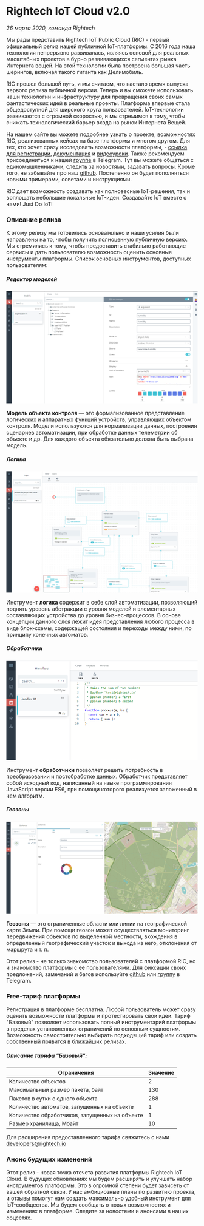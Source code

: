 # Rightech IoT Cloud v2.0
*26 марта 2020, команда Rightech*

Мы рады представить Rightech IoT Public Cloud (RIC) - первый официальный релиз нашей публичной IoT-платформы. С 2016 года наша технология непрерывно развивалась, являясь основой для реальных масштабных проектов в бурно развивающихся сегментах рынка Интернета вещей. На этой технологии была построена большая часть шерингов, включая такого гиганта как Делимобиль. 

RIC прошел большой путь, и мы считаем, что настало время выпуска первого релиза публичной версии. Теперь и вы сможете использовать наши технологии и инфраструктуру для превращения своих самых фантастических идей в реальные проекты. Платформа впервые стала общедоступной для широкого круга пользователей. IoT-технологии развиваются с огромной скоростью, и мы стремимся к тому, чтобы снижать технологический барьер входа на рынок Интернета Вещей. 

На нашем сайте вы можете подробнее узнать о проекте, возможностях RIC, реализованных кейсах на базе платформы и многом другом. Для тех, кто хочет сразу исследовать возможности платформы, - [ссылка для регистрации](https://dev.rightech.io/auth),  [документация](https://rightech.io/developers/introductions/) и [видеоуроки](https://rightech.io/video-tutorials/). Также рекомендуем присоединиться к нашей [группе](https://t.me/rightech_iot) в Telegram. Тут вы можете общаться с единомышленниками, следить за новостями, задавать вопросы. Кроме того, не забывайте про наш [github](https://github.com/Rightech/ric-public). Постепенно  он будет пополняться новыми примерами, советами и инструкциями. 

RIC дает возможность создавать как полновесные IoT-решения, так и воплощать небольшие локальные IoT-идеи. Создавайте IoT вместе с нами! Just Do IoT!


### Описание релиза

К этому релизу мы готовились основательно и наши усилия были направлены на то, чтобы получить полноценную публичную версию. Мы стремились к тому, чтобы предоставить стабильно работающие сервисы и дать пользователю возможность оценить основные  инструменты платформы. 
Список основных инструментов, доступных пользователям:
##### Редактор моделей  
   
[![Модели](/.images/Models.png)](https://rightech.io/developers/objects/model/)

**Модель объекта контроля** — это формализованное представление логических и аппаратных функций устройств, управляющих объектом контроля. Модели используются для нормализации данных, построения сценариев автоматизации, при обработке данных телеметрии об объекте и др. Для каждого объекта обязательно должна быть выбрана модель.

##### Логика
   
[![Логика](/.images/Automatons.png)](https://rightech.io/developers/scenarios/)

Инструмент **логика** содержит в себе слой автоматизации, позволяющий поднять уровень абстракции с уровня моделей и элементарных составляющих устройства до уровня бизнес-процессов. В основе концепции данного слоя лежит идея представления любого процесса в виде блок-схемы, содержащей состояния и переходы между ними, по принципу конечных автоматов.

##### Обработчики
   
[![Обработчики](/.images/Handlers.png)](https://rightech.io/developers/scenarios/)

Инструмент **обработчики** позволяет решить потребность в преобразовании и постобработке данных.  Обработчик представляет собой исходный код, написанный на языке программирования JavaScript версии ES6, при помощи которого реализуется заложенный в нем алгоритм.

##### Геозоны
   
[![Геозоны](/.images/Geofences.png)](https://rightech.io/developers/editional-entity/geozone/)

**Геозоны** — это ограниченные области или линии на географической карте Земли. При помощи геозон может осуществляться мониторинг передвижения объектов по выделенной местности, вхождения в определенный географический участок и выхода из него, отклонения от маршрута и т. п.


Этот релиз - не только знакомство пользователей с платформой RIC, но и знакомство платформы с ее пользователями. Для фиксации своих предложений, замечаний и багов  используйте [github](https://github.com/Rightech/ric-public) или [группу](https://t.me/rightech_iot) в Telegram.


### Free-тариф платформы
Регистрация в платформе бесплатна. Любой пользователь может сразу оценить возможности платформы и протестировать свои идеи. Тариф "Базовый" позволяет использовать полный инструментарий платформы в пределах установленных ограничений по основным сущностям. Возможность самостоятельно выбирать подходящий тариф или создать собственный появится в ближайших релизах. 

##### Описание тарифа "Базовый":

Ограничения | Значение
----- | -----
Количество объектов | 2
Максимальный размер пакета, байт | 130
Пакетов в сутки с одного объекта | 288
Количество автоматов, запущенных на объекте | 1
Количество обработчиков, запущенных на объекте | 1
Размер хранилища, Мбайт | 10

Для расширения предоставленного тарифа свяжитесь с нами developers@rightech.io

### Анонс будущих изменений
Этот релиз - новая точка отсчета развития платформы Rightech IoT Cloud. В будущих обновлениях мы будем расширять и улучшать набор инструментов платформы. Это в огромной степени будет зависеть от вашей обратной связи.  У нас амбициозные планы по развитию проекта, и отзывы помогут нам создать максимально удобный инструмент для IoT-сообщества. Мы будем сообщать о новых возможностях и изменениях в платформе.  Следите за новостями и анонсами в наших соцсетях.